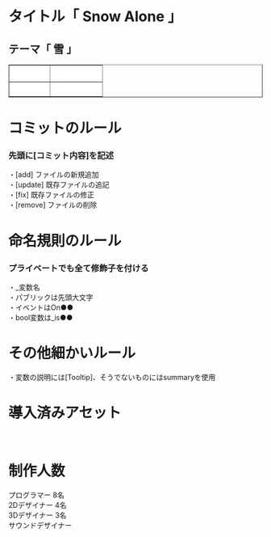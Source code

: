 <h1> タイトル「 Snow Alone 」 </h1>
<h2>テーマ「 雪 」</h2>
<tr>
<table border="1" width="300">
<tr>
<th bgcolor="#FFFFFF"><font color="#FFFFFF">エンジン</font></th>
<th bgcolor="#FFFFFF"><font color="#FFFFFF">バージョン</font></th>
</tr>
<tr>
<th bgcolor="#FFFFFF"><font color="#FFFFFF">Unity</font></th>
<th bgcolor="#FFFFFF"><font color="#FFFFFF">2021.3.0f1</font></th>
</tr>
</table>

<h1> コミットのルール </h1>
<h3> 先頭に[コミット内容]を記述 </h3>
・[add] ファイルの新規追加<br>
・[update] 既存ファイルの追記<br>
・[fix] 既存ファイルの修正<br>
・[remove] ファイルの削除<br>

<h1> 命名規則のルール </h1>
<h3> プライベートでも全て修飾子を付ける </h3>
・_変数名<br>
・パブリックは先頭大文字<br>
・イベントはOn●●<br>
・bool変数は_is●●<br>

<h1> その他細かいルール </h1>
・変数の説明には[Tooltip]、そうでないものにはsummaryを使用<br>

<h1> 導入済みアセット </h1>
<br>
<h1> 制作人数 </h1>
プログラマー 8名<br>
2Dデザイナー 4名<br>
3Dデザイナー 3名<br>
サウンドデザイナー <br>
